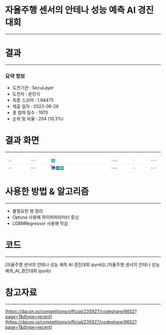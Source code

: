 # 자율주행 센서의 안테나 성능 예측 AI 경진대회
-----------------------------------
# 결과
-----------------------------------
### 요약 정보
  * 도전기관 : SecuLayer
  * 도전자 : 윤민식
  * 최종 스코어 : 1.94475
  * 제출 일자 : 2023-06-28
  * 총 참여 팀수 : 1970
  * 순위 및 비율 : 204 (10.3%)
# 결과 화면
-----------------------------------
![rank](./img/rank.PNG)
# 사용한 방법 & 알고리즘
----------------------------------
  * 불필요한 행 정리
  * Optuna 사용해 하이퍼파라미터 튜닝
  * LGBMRegressor 사용해 학습
# 코드
----------------------------------
[자율주행 센서의 안테나 성능 예측 AI 경진대회.ipynb](./자율주행 센서의 안테나 성능 예측_AI_경진대회.ipynb)
# 참고자료
----------------------------------
[https://dacon.io/competitions/official/235927/codeshare/6652?page=1&dtype=recent](https://dacon.io/competitions/official/235927/codeshare/6652?page=1&dtype=recent)
